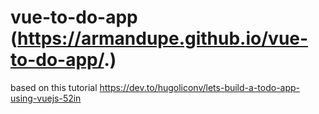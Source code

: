 # vue-to-do-app (https://armandupe.github.io/vue-to-do-app/.)
based on this tutorial https://dev.to/hugoliconv/lets-build-a-todo-app-using-vuejs-52in
